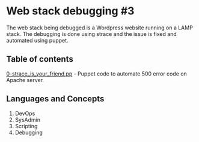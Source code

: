 # Web stack debugging #3
The web stack being debugged is a Wordpress website running on a LAMP stack.
The debugging is done using strace and the issue is fixed and automated using puppet.
## Table of contents
[0-strace_is_your_friend.pp](./0-strace_is_your_friend.pp) - Puppet code to automate 500 error code on Apache server.
## Languages and Concepts
1. DevOps
2. SysAdmin
3. Scripting
4. Debugging
